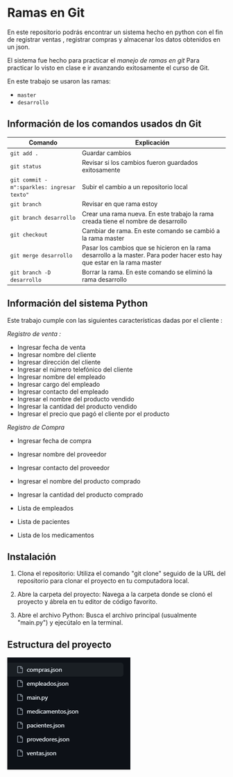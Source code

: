 # Ramas en Git 

En este repositorio podrás encontrar un sistema hecho en python con el fin de registrar ventas , registrar compras y almacenar los datos obtenidos  en un json.

El sistema fue hecho para practicar el *manejo de ramas en git* Para practicar lo visto en clase e ir avanzando exitosamente  el curso de Git.

En este trabajo se usaron las ramas: 

* ```master```
* ```desarrollo```

## Información de los comandos usados dn Git

|Comando| Explicación|
|--|--|
|```git add .```| Guardar cambios|
|```git status```| Revisar si los cambios fueron guardados exitosamente|
|```git commit -m":sparkles: ingresar texto"```| Subir el cambio a un repositorio local|
|```git branch ```| Revisar en que rama estoy|
|```git branch desarrollo ```| Crear una rama nueva. En este trabajo la rama creada tiene el nombre de desarrollo|
|```git checkout ``` | Cambiar de rama. En este comando se cambió a la rama master|
|```git merge desarrollo```| Pasar los cambios que se hicieron en la rama desarrollo a la master. Para poder hacer esto hay que estar en la rama master|
|```git branch -D desarrollo```| Borrar la rama. En este comando se eliminó la rama desarrollo|

## Información del sistema Python

Este trabajo cumple con las siguientes características dadas por el cliente : 

*Registro de venta :*

* Ingresar fecha de venta
* Ingresar nombre del cliente
* Ingresar dirección del cliente
* Ingresar el número telefónico del cliente
* Ingresar nombre del empleado
* Ingresar cargo del empleado 
* Ingresar contacto del empleado 
* Ingresar el nombre del producto vendido 
* Ingresar la cantidad del producto vendido 
* Ingresar el precio que pagó el cliente por el producto 

*Registro de Compra*

* Ingresar fecha de compra
* Ingresar nombre del proveedor
* Ingresar contacto del proveedor 
* Ingresar el nombre del producto comprado 
* Ingresar la cantidad del producto comprado

* Lista de empleados
* Lista de pacientes
* Lista de los medicamentos

## Instalación 
1. Clona el repositorio: Utiliza el comando "git clone" seguido de la URL del repositorio para clonar el proyecto en tu computadora local.

2. Abre la carpeta del proyecto: Navega a la carpeta donde se clonó el proyecto y ábrela en tu editor de código favorito.

3. Abre el archivo Python: Busca el archivo principal (usualmente "main.py") y ejecútalo en la terminal.

## Estructura del proyecto

![alt text](image.png)
